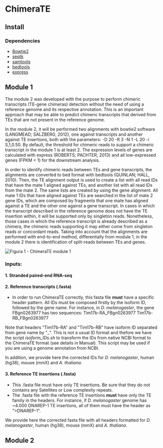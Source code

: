 # ChimeraTE


## Install
### Dependencies
- [Bowtie2](http://bowtie-bio.sourceforge.net/bowtie2/manual.shtml)
- [seqtk](https://github.com/lh3/seqtk)
- [samtools](http://www.htslib.org/download/)
- [bedtools](https://github.com/arq5x/bedtools2/releases)
- [express](https://pachterlab.github.io/eXpress/overview.html#)

## Module 1

  The module 2 was developed with the purpose to perform chimeric transcripts (TE-gene chimeras) detection without the need of using a reference genome and its respective annotation. This is an important approach that may be able to predict chimeric transcripts that derived from TEs that are not present in the reference genome.
  
  In the module 2, it will be performed two alignments with bowtie2 software (LANGMEAD; SALZBERG, 2012), one against transcripts and another against TE insertions, both with the parameters: -D 20 -R 3 -N 1 -L 20 -i S,1,0.50. By default, the threshold for chimeric reads to support a chimeric transcript in the module 1 is at least 2. The expression levels of genes are calculated with express (ROBERTS; PACHTER, 2013) and all low-expressed genes (FPKM < 1) for the downstream analysis. 

  In order to identify chimeric reads between TEs and gene transcripts, the alignments are converted to bed format with bedtools (QUINLAN; HALL, 2010). Then, the TE alignment output is used to create a list with all read IDs that have the mate 1 aligned against TEs, and another list with all read IDs from the mate 2. The same lists are created by using the gene alignment. All mate 1 IDs that have aligned against TEs are searched in the list of mate 2 gene IDs, which are composed by fragments that one mate has aligned against a TE and the other one against a gene transcript. In cases in which the transcript described in the reference genome does not have the TE insertion within, it will be supported only by singleton reads. Nonetheless, those cases in which the reference transcript is already described as a chimera, the chimeric reads supporting it may either come from singleton reads or concordant reads. Taking into account that the alignments are performed with end-to-end method, differentially from module 1, in the module 2 there is identification of split-reads between TEs and genes.
  
 ![Figura 1 - ChimeraTE module 1](https://i.imgur.com/YdOef5I.png)
### Inputs:

  #### 1. Stranded paired-end RNA-seq
  #### 2. Reference transcripts (.fasta)
  - In order to run ChimeraTE correctly, this fasta file **must** have a specific header pattern. All IDs must be composed firstly by the isoform ID, followed by the gene name. For instance, in _D. melanogaster_, the gene FBgn0263977 has two sequences:
  Tim17b-RA_FBgn0263977
  Tim17b-RB_FBgn0263977
  
  Note that headers "Tim17b-RA" and "Tim17b-RB" have isoform ID separated from gene name by "_". 
  This is not a usual ID format and thefore we have the script _isoform_IDs.sh_ to transform the IDs from native NCBI format to the ChimeraTE format (see details in Manual). This script may be used if you are using a genome annotation from NCBI.

  In addition, we provide here the corrected IDs for _D. melanogaster_, human (hg38), mouse (mmX) and _A. thaliana_. 

  #### 3. Reference TE insertions (.fasta)

  - This .fasta file must have only TE insertions. Be sure that they do not contains any Satellites or Low complexity repeats.
  - The .fasta file with the reference TE insertions **must** have only the TE family in the headers. For instance, if _D. melanogaster_ genome has ~4.000 DNAREP-1 TE insertions, all of them must have the header as ">DNAREP-1".

  We provide here the corrected fasta file with all headers formatted for _D. melanogaster_, human (hg38), mouse (mmX) and _A. thaliana_. 
  
## Module 2
